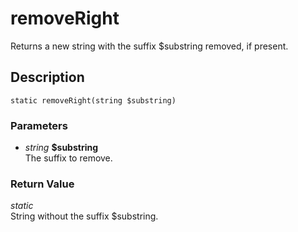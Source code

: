 # removeRight
Returns a new string with the suffix $substring removed, if present.

## Description
`static removeRight(string $substring)`

### Parameters
* _string_ __$substring__  
The suffix to remove.


### Return Value
_static_  
String without the suffix $substring.